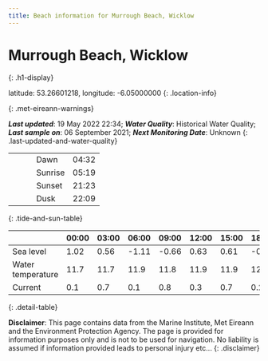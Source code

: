 ```yaml
---
title: Beach information for Murrough Beach, Wicklow
---
```

# Murrough Beach, Wicklow 
{: .h1-display}

latitude: 53.26601218, longitude: -6.05000000
{: .location-info}


{: .met-eireann-warnings}

___Last updated___: 19 May 2022 22:34; ___Water Quality___: Historical Water Quality;
___Last sample on___: 06 September 2021; ___Next Monitoring Date___: Unknown
{: .last-updated-and-water-quality}

|   |   |   |   |   |
|---|---|---|---|---|
|   |   |   | Dawn  | 04:32 |
|   |   |   | Sunrise  | 05:19 |
|   |   |   | Sunset  | 21:23 |
|   |   |   | Dusk  | 22:09 |
{: .tide-and-sun-table}

<div></div>

| | 00:00 | 03:00 | 06:00 | 09:00 | 12:00 | 15:00 | 18:00 | 21:00 |
|---|---|---|---|---|---|---|---|---|
| Sea level | 1.02 | 0.56 | -1.11 | -0.66| 0.63 | 0.61 | -0.82 | -0.54 |
| Water temperature | 11.7 | 11.7 | 11.9 | 11.8 | 11.9 | 11.9 | 12.0 | 11.9 |
| Current | 0.1 | 0.7 | 0.1 | 0.8 | 0.3| 0.7 | 0.2 | 0.7 |
{: .detail-table}

__Disclaimer__: This page contains data from the Marine Institute,
Met Eireann and the Environment Protection Agency. The page is provided for
information purposes only and is not to be used for navigation. No liability
is assumed if information provided leads to personal injury etc...
{: .disclaimer}